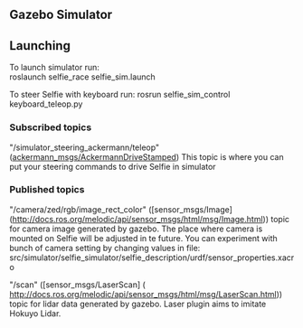 ## Gazebo Simulator

## Launching
To launch simulator run:  
roslaunch selfie_race selfie_sim.launch

To steer Selfie with keyboard run:
rosrun selfie_sim_control keyboard_teleop.py 


### Subscribed topics

"/simulator_steering_ackermann/teleop"
 ([ackermann_msgs/AckermannDriveStamped](http://docs.ros.org/api/ackermann_msgs/html/msg/AckermannDriveStamped.html))
 This topic is where you can put your steering commands to drive Selfie in simulator

### Published topics
"/camera/zed/rgb/image_rect_color" 
 ([sensor_msgs/Image] (http://docs.ros.org/melodic/api/sensor_msgs/html/msg/Image.html))
 topic for camera image generated by gazebo. The place where camera is mounted on Selfie will be adjusted in te future. You can   experiment with bunch of camera setting by changing values in file:           src/simulator/selfie_simulator/selfie_description/urdf/sensor_properties.xacro 
 
"/scan"
 ([sensor_msgs/LaserScan] ( http://docs.ros.org/melodic/api/sensor_msgs/html/msg/LaserScan.html))
 topic for lidar data generated by gazebo. Laser plugin aims to imitate Hokuyo Lidar. 



